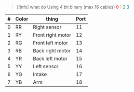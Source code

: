 > [!info] what do
> Using 4 bit binary (max 16 cables)
> <font color="#ff0000">0</font> <font color="#f79646">1</font> <font color="#00b050">2</font> <font color="#0070c0">3</font>

| #   | Color | thing             | Port |
| --- | ----- | ----------------- | ---- |
| 0   | RR    | Right sensor      | 11   |
| 1   | RY    | Front right motor | 12   |
| 2   | RG    | Front left motor  | 13   |
| 3   | RB    | Back right motor  | 14   |
| 4   | YR    | Back left motor   | 15   |
| 5   | YY    | Left sensor       | 16   |
| 6   | YG    | Intake            | 17   |
| 7   | YB    | Arm               | 18   |
